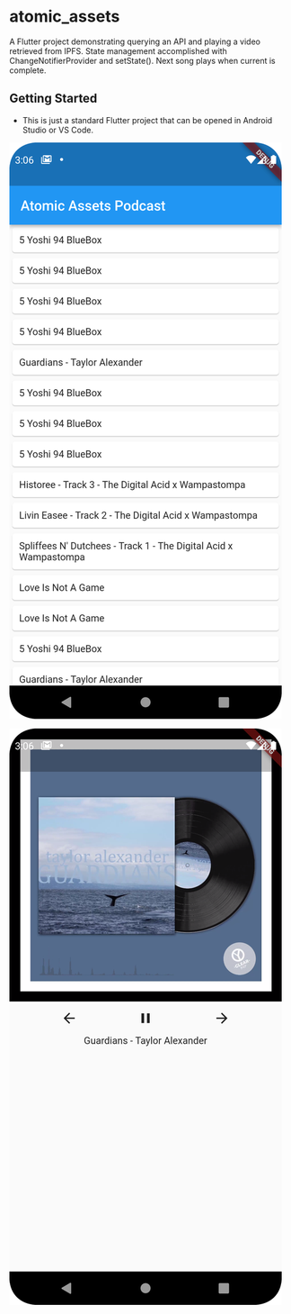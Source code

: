 # atomic_assets

A Flutter project demonstrating querying an API and playing a video retrieved from IPFS.
State management accomplished with ChangeNotifierProvider and setState(). 
Next song plays when current is complete.

## Getting Started

* This is just a standard Flutter project that can be opened in Android Studio or VS Code.

![Video List](images/video_list.png)
   
![Video](images/video.png)